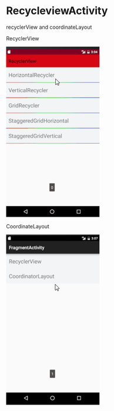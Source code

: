 # RecycleviewActivity
recyclerView and coordinateLayout


RecyclerView

![image](https://github.com/Organiser-vos-mains-gjanice/RecycleviewActivity/blob/master/gif/recycleView.gif)

CoordinateLayout

![image](https://github.com/Organiser-vos-mains-gjanice/RecycleviewActivity/blob/master/gif/coordinateLayout.gif)


